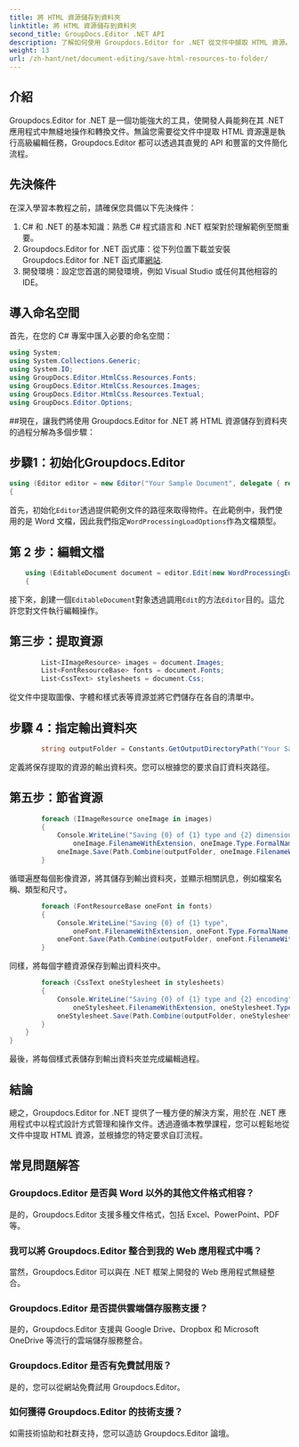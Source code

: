 ```yaml
---
title: 將 HTML 資源儲存到資料夾
linktitle: 將 HTML 資源儲存到資料夾
second_title: GroupDocs.Editor .NET API
description: 了解如何使用 Groupdocs.Editor for .NET 從文件中擷取 HTML 資源。這個綜合教程為開發人員提供了逐步指導。
weight: 13
url: /zh-hant/net/document-editing/save-html-resources-to-folder/
---
```

## 介紹
Groupdocs.Editor for .NET 是一個功能強大的工具，使開發人員能夠在其 .NET 應用程式中無縫地操作和轉換文件。無論您需要從文件中提取 HTML 資源還是執行高級編輯任務，Groupdocs.Editor 都可以透過其直覺的 API 和豐富的文件簡化流程。
## 先決條件
在深入學習本教程之前，請確保您具備以下先決條件：
1. C# 和 .NET 的基本知識：熟悉 C# 程式語言和 .NET 框架對於理解範例至關重要。
2.  Groupdocs.Editor for .NET 函式庫：從下列位置下載並安裝 Groupdocs.Editor for .NET 函式庫[網站](https://releases.groupdocs.com/editor/net/).
3. 開發環境：設定您首選的開發環境，例如 Visual Studio 或任何其他相容的 IDE。

## 導入命名空間
首先，在您的 C# 專案中匯入必要的命名空間：
```csharp
using System;
using System.Collections.Generic;
using System.IO;
using GroupDocs.Editor.HtmlCss.Resources.Fonts;
using GroupDocs.Editor.HtmlCss.Resources.Images;
using GroupDocs.Editor.HtmlCss.Resources.Textual;
using GroupDocs.Editor.Options;
```
##現在，讓我們將使用 Groupdocs.Editor for .NET 將 HTML 資源儲存到資料夾的過程分解為多個步驟：
## 步驟1：初始化Groupdocs.Editor
```csharp
using (Editor editor = new Editor("Your Sample Document", delegate { return new WordProcessingLoadOptions(); }))
{
```
首先，初始化`Editor`透過提供範例文件的路徑來取得物件。在此範例中，我們使用的是 Word 文檔，因此我們指定`WordProcessingLoadOptions`作為文檔類型。
## 第 2 步：編輯文檔
```csharp
	using (EditableDocument document = editor.Edit(new WordProcessingEditOptions()))
	{
```
接下來，創建一個`EditableDocument`對象透過調用`Edit`的方法`Editor`目的。這允許您對文件執行編輯操作。
## 第三步：提取資源
```csharp
		List<IImageResource> images = document.Images;
		List<FontResourceBase> fonts = document.Fonts;
		List<CssText> stylesheets = document.Css;
```
從文件中提取圖像、字體和樣式表等資源並將它們儲存在各自的清單中。
## 步驟 4：指定輸出資料夾
```csharp
		string outputFolder = Constants.GetOutputDirectoryPath("Your Sample Document");
```
定義將保存提取的資源的輸出資料夾。您可以根據您的要求自訂資料夾路徑。
## 第五步：節省資源
```csharp
		foreach (IImageResource oneImage in images)
		{
			Console.WriteLine("Saving {0} of {1} type and {2} dimensions",
				oneImage.FilenameWithExtension, oneImage.Type.FormalName, oneImage.LinearDimensions);
			oneImage.Save(Path.Combine(outputFolder, oneImage.FilenameWithExtension));
		}
```
循環遍歷每個影像資源，將其儲存到輸出資料夾，並顯示相關訊息，例如檔案名稱、類型和尺寸。
```csharp
		foreach (FontResourceBase oneFont in fonts)
		{
			Console.WriteLine("Saving {0} of {1} type",
				oneFont.FilenameWithExtension, oneFont.Type.FormalName);
			oneFont.Save(Path.Combine(outputFolder, oneFont.FilenameWithExtension));
		}
```
同樣，將每個字體資源保存到輸出資料夾中。
```csharp
		foreach (CssText oneStylesheet in stylesheets)
		{
			Console.WriteLine("Saving {0} of {1} type and {2} encoding",
				oneStylesheet.FilenameWithExtension, oneStylesheet.Type.FormalName, oneStylesheet.Encoding);
			oneStylesheet.Save(Path.Combine(outputFolder, oneStylesheet.FilenameWithExtension));
		}
	}
}
```
最後，將每個樣式表儲存到輸出資料夾並完成編輯過程。

## 結論
總之，Groupdocs.Editor for .NET 提供了一種方便的解決方案，用於在 .NET 應用程式中以程式設計方式管理和操作文件。透過遵循本教學課程，您可以輕鬆地從文件中提取 HTML 資源，並根據您的特定要求自訂流程。
## 常見問題解答
### Groupdocs.Editor 是否與 Word 以外的其他文件格式相容？
是的，Groupdocs.Editor 支援多種文件格式，包括 Excel、PowerPoint、PDF 等。
### 我可以將 Groupdocs.Editor 整合到我的 Web 應用程式中嗎？
當然，Groupdocs.Editor 可以與在 .NET 框架上開發的 Web 應用程式無縫整合。
### Groupdocs.Editor 是否提供雲端儲存服務支援？
是的，Groupdocs.Editor 支援與 Google Drive、Dropbox 和 Microsoft OneDrive 等流行的雲端儲存服務整合。
### Groupdocs.Editor 是否有免費試用版？
是的，您可以從網站免費試用 Groupdocs.Editor。
### 如何獲得 Groupdocs.Editor 的技術支援？
如需技術協助和社群支持，您可以造訪 Groupdocs.Editor 論壇。
